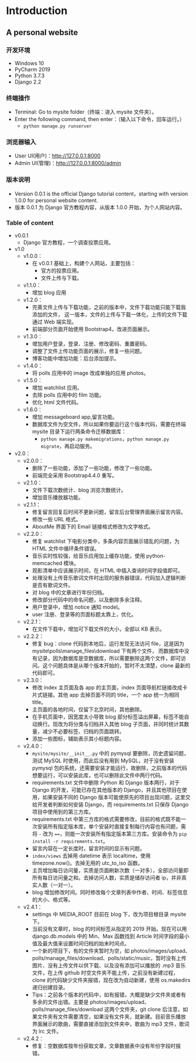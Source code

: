 # Introduction

## A personal website

### 开发环境

- Windows 10
- PyCharm 2019
- Python 3.7.3
- Django 2.2

### 终端操作

- Terminal: Go to mysite folder（终端：进入 mysite 文件夹）。
- Enter the following command, then enter：（输入以下命令，回车运行。）
    - `python manage.py runserver`

### 浏览器输入

- User UI(用户)：http://127.0.0.1:8000
- Admin UI(管理)：http://127.0.0.1:8000/admin

### 版本说明

- Version 0.0.1 is the official Django tutorial content，starting with version 1.0.0 for personal website content.
- 版本 0.0.1 为 Django 官方教程内容，从版本 1.0.0 开始，为个人网站内容。

### Table of content

- v0.0.1
    - Django 官方教程，一个调查投票应用。
- v1.0
    - v1.0.0：
        - 在 v0.0.1 基础上，构建个人网站，主要包括：
            - 官方的投票应用。
            - 文件上传与下载。
    - v1.1.0：
        - 增加 blog 应用
    - v1.2.0：
        - 完善文件上传与下载功能，之前的版本中，文件下载功能只能下载我添加的文件，
        这一版本，文件的上传与下载一体化，上传的文件下载通过 Web 端实现。
        - 前端部分页面开始使用 Bootstrap4，改进页面展示。
    - v1.3.0：
        - 增加用户登录，登录、注册、修改密码、重置密码。
        - 调整了文件上传功能页面的展示，修复一些问题。
        - 博客功能中增加功能：后台添加提示。
    - v1.4.0：
        - 将 polls 应用中的 image 改成单独的应用 photos。
    - v1.5.0：
        - 增加 watchlist 应用。
        - 去除 polls 应用中的 film 功能。
        - 优化 html 文件代码。
    - v1.6.0：
        - 增加 messageboard app,留言功能。
        - 数据库文件为空文件，所以如果你要运行这个版本代码，需要在终端 mysite 目录下运行两条命令迁移数据库：
            - `python manage.py makemigrations`，`python manage.py migrate`，再启动服务。
- v2.0：
	- v2.0.0：
        - 删除了一些功能，添加了一些功能，修改了一些功能。
        - 前端完全采用 Bootstrap4.4.0 重写。
    - v2.1.0：
        - 文件下载次数统计、blog 浏览次数统计。
        - 增加音乐播放器功能。
    - v2.1.1：
        - 修复留言回复后时间不更新问题，留言后台管理界面展示留言内容。
        - 修改一些 URL 格式。
        - AboutMe 界面下的 Email 链接格式修改为文字格式。
    - v2.2.0：
        - 修复 watchlist 下电影分类中，多条内容页面展示错乱的问题，为 HTML 文件中循环条件错误。
        - 音乐实时性较强，给音乐应用加上缓存功能，使用 python-memcached 模块。
        - 观影清单中应该展示时间，在 HTML 中插入查询时间字段值即可。
        - 处理没有上传音乐歌词文件时出现的服务器错误，代码加入逻辑判断是否有歌词文件。
        - 对 blog 中的文章进行年份归档。
        - 修改部分代码中的命名问题，以及删除多余注释。
        - 用户登录中，增加 notice 通知 model。
        - user 注册、登录等的页面标题太靠上，优化。
    - v2.2.1：
        - 在文件下载中，增加可下载文件的大小，全部以 KB 表示。
    - v2.2.2：
        - 修复 bug：clone 代码到本地后，运行发现无法访问 file，这是因为 mysite\polls\manage_files\download 下有两个文件，
        而数据库中没有记录，因为数据库是空数据库，所以需要删除这两个文件，即可访问。这个问题具体是从哪个版本开始的，暂时不太清楚，clone 最新的代码即可。
    - v2.3.0：
        - 修改 index 主页面及各 app 的主页面，index 页面导航栏链接改成卡片式链接。其他 app 去掉页面不同的 title，一个 app 统一为相同 title。
        - 主页面的各地时间，仅留下北京时间，其他删除。
        - 在手机页面中，因宽度太小导致 blog 部分标签溢出屏幕，标签不能自动换行。现改为将分类与归档并入其他 blog 子页面，并同时统计其数量，减少不必要标签、归档的页面跳转。
        - 添加一些图标，辅助表示其小标题内容。
    - v2.4.0：
        - `mysite/mysite/__init__.py` 中的 pymysql 要删除，历史遗留问题，测试 MySQL 时使用，而此后没有用到 MySQL，对于没有安装 pymysql 包的系统，还需要安装才能运行，故删除，之前版本的代码想要运行，可以安装此库，也可以删除此文件中两行代码。
        - requirements.txt 文件中删除 Python 和 Django 版本两行，对于 Django 的开发，可能已存在其他版本的 Django，并且其他项目在使用，如果安装不同的 Django 版本可能使原先的项目出现问题，这里交给开发者判断如何安装 Django，而 requirements.txt 只保存 Django 项目中使用到的第三方库。
        - requirements.txt 中第三方库的格式需要修改，目前的格式既不能一次安装所有指定版本库，单个安装时直接复制每行内容也有问题，需将 `-` 改为 `==`，则能一次安装所有指定版本第三方库。安装命令为 `pip install -r requirements.txt`。
        - 留言内容在一定长度时，留言时间的显示有问题。
        - `index/views` 去掉用 datetime 表示 localtime，使用 timezone.now()。去掉无用的 utc_to_iso 函数。
        - 主页增加每日访问量，实质是页面刷新次数（一对多），全部访问量即所有每日访问量之和。去掉访问人数，实质是储存访问者 ip，并非真实人数（一对一）。
        - blog 增加修改时间。同时修改每个文章列表中作者、时间、标签信息的大小、格式等。
    - v2.4.1：
        - settings 中 MEDIA_ROOT 目前在 blog 下，改为项目根目录 mysite 下。
        - 当前没有文章时，blog 的时间标签从指定的 2019 开始。现在可以用 django.db.models 中的 Min、Max 函数找到 Article 时间字段的最小值及最大值来设置时间归档的始末时间点。
        - 一个新的项目下，有的文件夹暂时为空，如 photos/images/upload、polls/manage_files/download、polls/static/music，暂时没有上传图片、没有上传文件以供下载、以及没有添加可以播放的 .mp3 音乐文件，在上传 github 时空文件夹不能上传，之前没有新建过程，clone 的代码缺少文件夹报错，现在改为自动新建，使用 os.makedirs 递归创建目录。
        - Tips：之前各个版本的代码中，如有报错，大概是缺少文件夹或者有多余的文件出错。主要是 photos/images/upload、polls/manage_files/download 这两个文件夹，git clone 后注意，如果文件夹有文件需要清空，如果没有文件夹，就新建。目前音乐播放界面展示的歌曲，需要直接添加到文件夹中，歌曲为 mp3 文件，歌词为 lrc 文件。
    - v2.4.2：
        - 修复：空数据库按年份获取文章，文章数据表中没有年份字段时报错。
